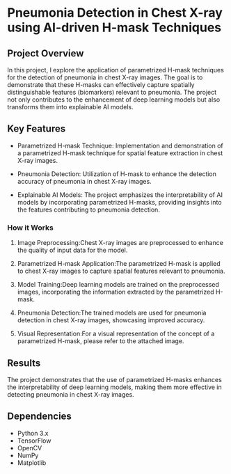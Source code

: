 # Pneumonia Detection in Chest X-ray using AI-driven H-mask Techniques

## Project Overview
In this project, I explore the application of parametrized H-mask techniques for the detection of pneumonia in chest X-ray images. The goal is to demonstrate that these H-masks can effectively capture spatially distinguishable features (biomarkers) relevant to pneumonia. The project not only contributes to the enhancement of deep learning models but also transforms them into explainable AI models.

## Key Features
* Parametrized H-mask Technique: Implementation and demonstration of a parametrized H-mask technique for spatial feature extraction in chest X-ray images.

* Pneumonia Detection: Utilization of H-mask to enhance the detection accuracy of pneumonia in chest X-ray images.

* Explainable AI Models: The project emphasizes the interpretability of AI models by incorporating parametrized H-masks, providing insights into the features contributing to pneumonia detection.

### How it Works
1. Image Preprocessing:Chest X-ray images are preprocessed to enhance the quality of input data for the model.

2. Parametrized H-mask Application:The parametrized H-mask is applied to chest X-ray images to capture spatial features relevant to pneumonia.

3. Model Training:Deep learning models are trained on the preprocessed images, incorporating the information extracted by the parametrized H-mask.

4. Pneumonia Detection:The trained models are used for pneumonia detection in chest X-ray images, showcasing improved accuracy.

5. Visual Representation:For a visual representation of the concept of a parametrized H-mask, please refer to the attached image.

## Results
The project demonstrates that the use of parametrized H-masks enhances the interpretability of deep learning models, making them more effective in detecting pneumonia in chest X-ray images.

## Dependencies
* Python 3.x
* TensorFlow
* OpenCV
* NumPy
* Matplotlib
